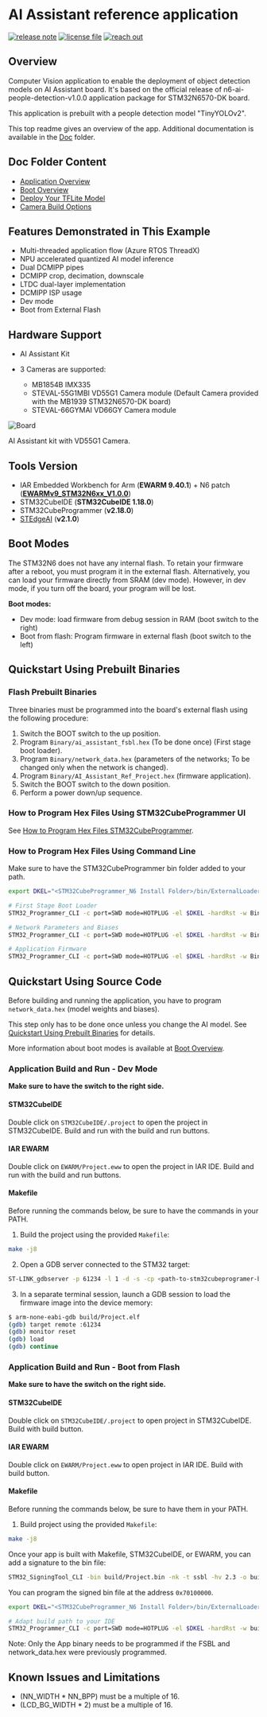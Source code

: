 # AI Assistant reference application

[![release note](https://img.shields.io/badge/release_note-view_html-gold.svg)](https://htmlpreview.github.io/?https://github.com/stm32-hotspot/STM32N6-AI-Assistant-People-Detection/blob/main/Release_Notes.html)
[![license file](https://img.shields.io/badge/license_file-view_html-blue.svg)](https://htmlpreview.github.io/?https://github.com/stm32-hotspot/STM32N6-AI-Assistant-People-Detection/blob/main/LICENSE.html)
[![reach out](https://img.shields.io/badge/reach_out-online_support-brightgreen.svg)](https://ols.st.com/s/)

## Overview

Computer Vision application to enable the deployment of object detection models on AI Assistant board. It's based on the official release of n6-ai-people-detection-v1.0.0 application package for STM32N6570-DK board.

This application is prebuilt with a people detection model "TinyYOLOv2".

This top readme gives an overview of the app. Additional documentation is available in the [Doc](./Doc/) folder.

## Doc Folder Content

- [Application Overview](Doc/Application-Overview.md)
- [Boot Overview](Doc/Boot-Overview.md)
- [Deploy Your TFLite Model](Doc/Deploy-your-tflite-Model.md)
- [Camera Build Options](Doc/Build-Options.md)

## Features Demonstrated in This Example

- Multi-threaded application flow (Azure RTOS ThreadX)
- NPU accelerated quantized AI model inference
- Dual DCMIPP pipes
- DCMIPP crop, decimation, downscale
- LTDC dual-layer implementation
- DCMIPP ISP usage
- Dev mode
- Boot from External Flash

## Hardware Support

- AI Assistant Kit

- 3 Cameras are supported:
  - MB1854B IMX335
  - STEVAL-55G1MBI VD55G1 Camera module (Default Camera provided with the MB1939 STM32N6570-DK board)
  - STEVAL-66GYMAI VD66GY Camera module

![Board](_htmresc/ImageBoard.JPG)

AI Assistant kit with VD55G1 Camera.

## Tools Version

- IAR Embedded Workbench for Arm (**EWARM 9.40.1**) + N6 patch ([**EWARMv9_STM32N6xx_V1.0.0**](STM32Cube_FW_N6/Utilities/PC_Software/EWARMv9_STM32N6xx_V1.0.0.zip))
- STM32CubeIDE (**STM32CubeIDE 1.18.0**)
- STM32CubeProgrammer (**v2.18.0**)
- [STEdgeAI](https://www.st.com/en/development-tools/stedgeai-core.html) (**v2.1.0**)

## Boot Modes

The STM32N6 does not have any internal flash. To retain your firmware after a reboot, you must program it in the external flash.
Alternatively, you can load your firmware directly from SRAM (dev mode). However, in dev mode, if you turn off the board, your program will be lost.

__Boot modes:__
- Dev mode: load firmware from debug session in RAM (boot switch to the right)
- Boot from flash: Program firmware in external flash (boot switch to the left)

## Quickstart Using Prebuilt Binaries

### Flash Prebuilt Binaries

Three binaries must be programmed into the board's external flash using the following procedure:

  1. Switch the BOOT switch to the up position.
  2. Program `Binary/ai_assistant_fsbl.hex` (To be done once) (First stage boot loader).
  3. Program `Binary/network_data.hex` (parameters of the networks; To be changed only when the network is changed).
  4. Program `Binary/AI_Assistant_Ref_Project.hex` (firmware application).
  5. Switch the BOOT switch to the down position.
  6. Perform a power down/up sequence.

### How to Program Hex Files Using STM32CubeProgrammer UI

See [How to Program Hex Files STM32CubeProgrammer](Doc/Program-Hex-Files-STM32CubeProgrammer.md).

### How to Program Hex Files Using Command Line

Make sure to have the STM32CubeProgrammer bin folder added to your path.

```bash
export DKEL="<STM32CubeProgrammer_N6 Install Folder>/bin/ExternalLoader/MX66UW1G45G_STM32N6570-DK.stldr"

# First Stage Boot Loader
STM32_Programmer_CLI -c port=SWD mode=HOTPLUG -el $DKEL -hardRst -w Binary/ai_fsbl.hex

# Network Parameters and Biases
STM32_Programmer_CLI -c port=SWD mode=HOTPLUG -el $DKEL -hardRst -w Binary/network_data.hex

# Application Firmware
STM32_Programmer_CLI -c port=SWD mode=HOTPLUG -el $DKEL -hardRst -w Binary/x-cube-n6-ai-people-detection.hex
```

## Quickstart Using Source Code

Before building and running the application, you have to program `network_data.hex` (model weights and biases).

This step only has to be done once unless you change the AI model.
See [Quickstart Using Prebuilt Binaries](#quickstart-using-prebuilt-binaries) for details.

More information about boot modes is available at [Boot Overview](Doc/Boot-Overview.md).

### Application Build and Run - Dev Mode

__Make sure to have the switch to the right side.__

#### STM32CubeIDE

Double click on `STM32CubeIDE/.project` to open the project in STM32CubeIDE. Build and run with the build and run buttons.

#### IAR EWARM

Double click on `EWARM/Project.eww` to open the project in IAR IDE. Build and run with the build and run buttons.

#### Makefile

Before running the commands below, be sure to have the commands in your PATH.

1. Build the project using the provided `Makefile`:

```bash
make -j8
```

2. Open a GDB server connected to the STM32 target:

```bash
ST-LINK_gdbserver -p 61234 -l 1 -d -s -cp <path-to-stm32cubeprogramer-bin-dir> -m 1 -g
```

3. In a separate terminal session, launch a GDB session to load the firmware image into the device memory:

```bash
$ arm-none-eabi-gdb build/Project.elf
(gdb) target remote :61234
(gdb) monitor reset
(gdb) load
(gdb) continue
```

### Application Build and Run - Boot from Flash

__Make sure to have the switch on the right side.__

#### STM32CubeIDE

Double click on `STM32CubeIDE/.project` to open project in STM32CubeIDE. Build with build button.

#### IAR EWARM

Double click on `EWARM/Project.eww` to open project in IAR IDE. Build with build button.

#### Makefile

Before running the commands below, be sure to have them in your PATH.

1. Build project using the provided `Makefile`:

```bash
make -j8
```

Once your app is built with Makefile, STM32CubeIDE, or EWARM, you can add a signature to the bin file:
```bash
STM32_SigningTool_CLI -bin build/Project.bin -nk -t ssbl -hv 2.3 -o build/Project_sign.bin
```

You can program the signed bin file at the address `0x70100000`.

```bash
export DKEL="<STM32CubeProgrammer_N6 Install Folder>/bin/ExternalLoader/MX66UW1G45G_STM32N6570-DK.stldr"

# Adapt build path to your IDE
STM32_Programmer_CLI -c port=SWD mode=HOTPLUG -el $DKEL -hardRst -w build/Project_sign.bin 0x70100000
```

Note: Only the App binary needs to be programmed if the FSBL and network_data.hex were previously programmed.

## Known Issues and Limitations

- (NN_WIDTH * NN_BPP) must be a multiple of 16.
- (LCD_BG_WIDTH * 2) must be a multiple of 16.
